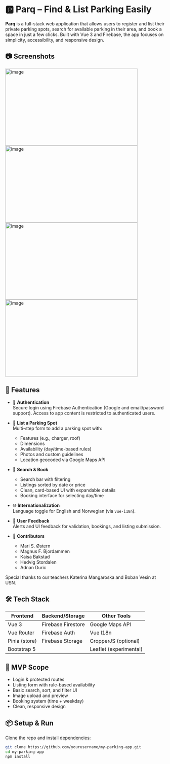 
# 🅿️ Parq – Find & List Parking Easily

**Parq** is a full-stack web application that allows users to register and list their private parking spots, search for available parking in their area, and book a space in just a few clicks. Built with Vue 3 and Firebase, the app focuses on simplicity, accessibility, and responsive design.


## 📷 Screenshots

<img width="418" height="243" alt="image" src="https://github.com/user-attachments/assets/001143f9-382a-4dd5-9f6a-f2c3e8002b12" />

<img width="418" height="243" alt="image" src="https://github.com/user-attachments/assets/4e9db794-3789-4a41-ad75-53a564c891f2" />

<img width="418" height="243" alt="image" src="https://github.com/user-attachments/assets/3723dcc0-26e3-4515-a673-48404974a0f2" />

<img width="418" height="243" alt="image" src="https://github.com/user-attachments/assets/9e792073-98b5-44af-96cf-d120ac0f8292" />



## 🚀 Features

- 🔐 **Authentication**  
  Secure login using Firebase Authentication (Google and email/password support). Access to app content is restricted to authenticated users.

- 📝 **List a Parking Spot**  
  Multi-step form to add a parking spot with:
  - Features (e.g., charger, roof)
  - Dimensions
  - Availability (day/time-based rules)
  - Photos and custom guidelines
  - Location geocoded via Google Maps API

- 📍 **Search & Book**  
  - Search bar with filtering
  - Listings sorted by date or price
  - Clean, card-based UI with expandable details
  - Booking interface for selecting day/time

- 🌐 **Internationalization**  
  Language toggle for English and Norwegian (via `vue-i18n`).

- 💬 **User Feedback**  
  Alerts and UI feedback for validation, bookings, and listing submission.

- 🤝 **Contributors**
   - Mari S. Østern
   - Magnus F. Bjordammen
   - Kaisa Bakstad
   - Hedvig Stordalen
   - Adnan Duric

Special thanks to our teachers Katerina Mangaroska and Boban Vesin at USN.

## 🛠️ Tech Stack

| Frontend     | Backend/Storage   | Other Tools         |
|--------------|-------------------|----------------------|
| Vue 3        | Firebase Firestore| Google Maps API      |
| Vue Router   | Firebase Auth     | Vue I18n             |
| Pinia (store)| Firebase Storage  | CropperJS (optional) |
| Bootstrap 5  |                   | Leaflet (experimental)|

## 🧪 MVP Scope

- Login & protected routes
- Listing form with rule-based availability
- Basic search, sort, and filter UI
- Image upload and preview
- Booking system (time + weekday)
- Clean, responsive design


## 📦 Setup & Run

Clone the repo and install dependencies:

```bash
git clone https://github.com/yourusername/my-parking-app.git
cd my-parking-app
npm install

